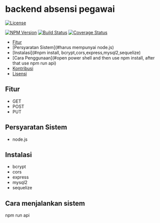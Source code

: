 # backend absensi pegawai

<!-- Backend absensi ppegawai -->

[![License](https://img.shields.io/badge/license-MIT-blue.svg)](https://opensource.org/licenses/MIT)

[![NPM Version](https://img.shields.io/npm/v/package-name.svg)](https://www.npmjs.com/package/package-name)
[![Build Status](https://travis-ci.org/username/repo.svg?branch=master)](https://travis-ci.org/username/repo)
[![Coverage Status](https://coveralls.io/repos/github/username/repo/badge.svg?branch=master)](https://coveralls.io/github/username/repo?branch=master)



- [Fitur](#Express-api)
- [Persyaratan Sistem](#harus mempunyai node.js)
- [Instalasi](#npm install, bcrypt,cors,express,mysql2,sequelize)
- [Cara Penggunaan](#open power shell and then use npm install, after that use npm run api)
- [Kontribusi](#kontribusi)
- [Lisensi](#lisensi)

<!-- Fitur -->

## Fitur

- GET
- POST
- PUT

<!-- Persyaratan Sistem -->

## Persyaratan Sistem

- node.js

<!-- Instalasi -->

## Instalasi

- bcrypt
- cors
- express
- mysql2
- sequelize

## Cara menjalankan sistem
npm run api
